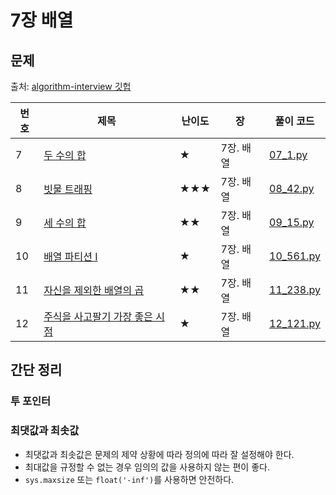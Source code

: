 # 7장 배열

## 문제
출처: [algorithm-interview 깃헙](https://github.com/onlybooks/algorithm-interview/blob/master/README.md)

| 번호 | 제목 | 난이도 | 장 | 풀이 코드 |
| --- | --- | ---- | - | --- |
| 7 | [두 수의 합](https://leetcode.com/problems/two-sum/) | ★ | 7장. 배열 | [07_1.py](07_1.py)|
| 8 | [빗물 트래핑](https://leetcode.com/problems/trapping-rain-water/) | ★★★ | 7장. 배열 | [08_42.py](08_42.py) |
| 9 | [세 수의 합](https://leetcode.com/problems/3sum/) | ★★ | 7장. 배열 | [09_15.py](09_15.py) |
| 10 | [배열 파티션 I](https://leetcode.com/problems/array-partition-i/) | ★ | 7장. 배열 | [10_561.py](10_561.py) |
| 11 | [자신을 제외한 배열의 곱](https://leetcode.com/problems/product-of-array-except-self/) | ★★ | 7장. 배열 | [11_238.py](11_238.py) |
| 12 | [주식을 사고팔기 가장 좋은 시점](https://leetcode.com/problems/best-time-to-buy-and-sell-stock/) | ★ | 7장. 배열 | [12_121.py](12_121.py) |

## 간단 정리
### 투 포인터

### 최댓값과 최솟값
- 최댓값과 최솟값은 문제의 제약 상황에 따라 정의에 따라 잘 설정해야 한다.
- 최대값을 규정할 수 없는 경우 임의의 값을 사용하지 않는 편이 좋다.
- `sys.maxsize` 또는 `float('-inf')`를 사용하면 안전하다.

